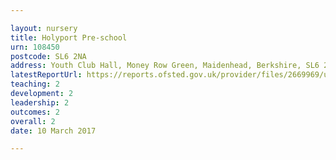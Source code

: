 ```yaml
---

layout: nursery
title: Holyport Pre-school
urn: 108450
postcode: SL6 2NA
address: Youth Club Hall, Money Row Green, Maidenhead, Berkshire, SL6 2NA
latestReportUrl: https://reports.ofsted.gov.uk/provider/files/2669969/urn/108450.pdf
teaching: 2
development: 2
leadership: 2
outcomes: 2
overall: 2
date: 10 March 2017

---
```

